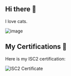 ## Hi there 👋

  I love cats.

  ![image](https://github.com/user-attachments/assets/5211b712-c5aa-41f8-aefc-3a06c7a96ca1)

## My Certifications 📜

Here is my ISC2 certification:

![ISC2 Certificate](https://github.com/user-attachments/assets/98195a3e-8ccd-44eb-9db5-63f1274cfca0)
